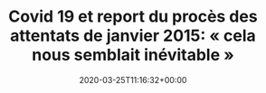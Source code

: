 ---
isIndex: false
title: "Covid 19 et report du procès des attentats de janvier 2015: « cela nous semblait inévitable »"
date: 2020-03-25T11:16:32+00:00
concerned:
  - margot-pugliese
press:
  title: Le Parisien
  url: https://www.leparisien.fr/faits-divers/covid-19-et-report-du-proces-des-attentats-de-janvier-2015-cela-nous-semblait-inevitable-25-03-2020-8287806.php
---